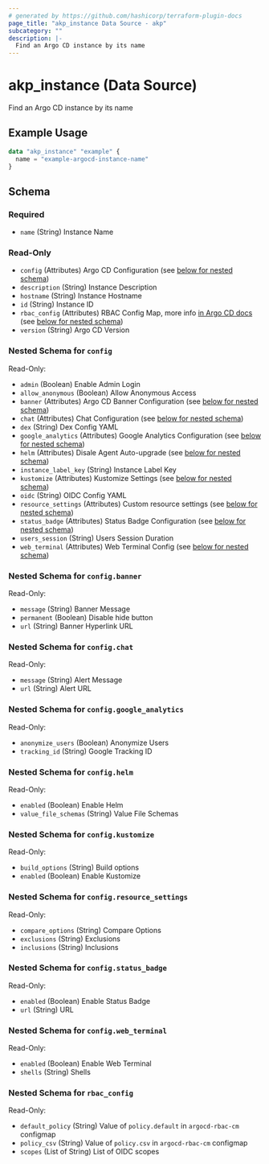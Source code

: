 ```yaml
---
# generated by https://github.com/hashicorp/terraform-plugin-docs
page_title: "akp_instance Data Source - akp"
subcategory: ""
description: |-
  Find an Argo CD instance by its name
---
```


# akp_instance (Data Source)

Find an Argo CD instance by its name

## Example Usage

```terraform
data "akp_instance" "example" {
  name = "example-argocd-instance-name"
}
```

<!-- schema generated by tfplugindocs -->
## Schema

### Required

- `name` (String) Instance Name

### Read-Only

- `config` (Attributes) Argo CD Configuration (see [below for nested schema](#nestedatt--config))
- `description` (String) Instance Description
- `hostname` (String) Instance Hostname
- `id` (String) Instance ID
- `rbac_config` (Attributes) RBAC Config Map, more info [in Argo CD docs](https://argo-cd.readthedocs.io/en/stable/operator-manual/rbac/) (see [below for nested schema](#nestedatt--rbac_config))
- `version` (String) Argo CD Version

<a id="nestedatt--config"></a>
### Nested Schema for `config`

Read-Only:

- `admin` (Boolean) Enable Admin Login
- `allow_anonymous` (Boolean) Allow Anonymous Access
- `banner` (Attributes) Argo CD Banner Configuration (see [below for nested schema](#nestedatt--config--banner))
- `chat` (Attributes) Chat Configuration (see [below for nested schema](#nestedatt--config--chat))
- `dex` (String) Dex Config YAML
- `google_analytics` (Attributes) Google Analytics Configuration (see [below for nested schema](#nestedatt--config--google_analytics))
- `helm` (Attributes) Disale Agent Auto-upgrade (see [below for nested schema](#nestedatt--config--helm))
- `instance_label_key` (String) Instance Label Key
- `kustomize` (Attributes) Kustomize Settings (see [below for nested schema](#nestedatt--config--kustomize))
- `oidc` (String) OIDC Config YAML
- `resource_settings` (Attributes) Custom resource settings (see [below for nested schema](#nestedatt--config--resource_settings))
- `status_badge` (Attributes) Status Badge Configuration (see [below for nested schema](#nestedatt--config--status_badge))
- `users_session` (String) Users Session Duration
- `web_terminal` (Attributes) Web Terminal Config (see [below for nested schema](#nestedatt--config--web_terminal))

<a id="nestedatt--config--banner"></a>
### Nested Schema for `config.banner`

Read-Only:

- `message` (String) Banner Message
- `permanent` (Boolean) Disable hide button
- `url` (String) Banner Hyperlink URL


<a id="nestedatt--config--chat"></a>
### Nested Schema for `config.chat`

Read-Only:

- `message` (String) Alert Message
- `url` (String) Alert URL


<a id="nestedatt--config--google_analytics"></a>
### Nested Schema for `config.google_analytics`

Read-Only:

- `anonymize_users` (Boolean) Anonymize Users
- `tracking_id` (String) Google Tracking ID


<a id="nestedatt--config--helm"></a>
### Nested Schema for `config.helm`

Read-Only:

- `enabled` (Boolean) Enable Helm
- `value_file_schemas` (String) Value File Schemas


<a id="nestedatt--config--kustomize"></a>
### Nested Schema for `config.kustomize`

Read-Only:

- `build_options` (String) Build options
- `enabled` (Boolean) Enable Kustomize


<a id="nestedatt--config--resource_settings"></a>
### Nested Schema for `config.resource_settings`

Read-Only:

- `compare_options` (String) Compare Options
- `exclusions` (String) Exclusions
- `inclusions` (String) Inclusions


<a id="nestedatt--config--status_badge"></a>
### Nested Schema for `config.status_badge`

Read-Only:

- `enabled` (Boolean) Enable Status Badge
- `url` (String) URL


<a id="nestedatt--config--web_terminal"></a>
### Nested Schema for `config.web_terminal`

Read-Only:

- `enabled` (Boolean) Enable Web Terminal
- `shells` (String) Shells



<a id="nestedatt--rbac_config"></a>
### Nested Schema for `rbac_config`

Read-Only:

- `default_policy` (String) Value of `policy.default` in `argocd-rbac-cm` configmap
- `policy_csv` (String) Value of `policy.csv` in `argocd-rbac-cm` configmap
- `scopes` (List of String) List of OIDC scopes


